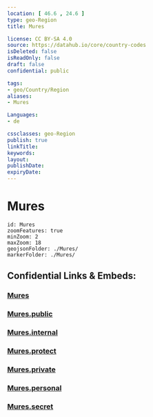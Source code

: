```yaml
---
location: [ 46.6 , 24.6 ] 
type: geo-Region
title: Mures

license: CC BY-SA 4.0
source: https://datahub.io/core/country-codes
isDeleted: false
isReadOnly: false
draft: false
confidential: public

tags:
- geo/Country/Region
aliases:
- Mures

Languages:
- de

cssclasses: geo-Region
publish: true
linkTitle: 
keywords: 
layout: 
publishDate: 
expiryDate: 
---
```


# Mures

```leaflet
id: Mures
zoomFeatures: true 
minZoom: 2 
maxZoom: 18
geojsonFolder: ./Mures/
markerFolder: ./Mures/
```


## Confidential Links & Embeds: 

### [Mures](/_Standards/Earth/Continent/Europe/Europe~East/Romania/Regions~Romania/Romania~Centru/Mures.md) 

### [Mures.public](/_public/Earth/Continent/Europe/Europe~East/Romania/Regions~Romania/Romania~Centru/Mures.public.md) 

### [Mures.internal](/_internal/Earth/Continent/Europe/Europe~East/Romania/Regions~Romania/Romania~Centru/Mures.internal.md) 

### [Mures.protect](/_protect/Earth/Continent/Europe/Europe~East/Romania/Regions~Romania/Romania~Centru/Mures.protect.md) 

### [Mures.private](/_private/Earth/Continent/Europe/Europe~East/Romania/Regions~Romania/Romania~Centru/Mures.private.md) 

### [Mures.personal](/_personal/Earth/Continent/Europe/Europe~East/Romania/Regions~Romania/Romania~Centru/Mures.personal.md) 

### [Mures.secret](/_secret/Earth/Continent/Europe/Europe~East/Romania/Regions~Romania/Romania~Centru/Mures.secret.md)

